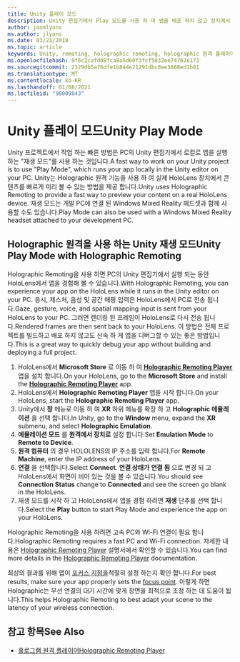 ```yaml
---
title: Unity 플레이 모드
description: Unity 편집기에서 Play 모드를 사용 하 여 앱을 배포 하지 않고 장치에서 응용 프로그램 변경 내용을 미리 보는 방법에 대해 알아봅니다.
author: jonmlyons
ms.author: jlyons
ms.date: 03/21/2018
ms.topic: article
keywords: Unity, remoting, holographic remoting, holographic 원격 플레이어, HoloLens, 혼합 현실 헤드셋, windows mixed reality 헤드셋, 가상 현실 헤드셋, unity 재생 모드
ms.openlocfilehash: 9f6c2cafd08fca8a5d60f3fcf5832ee74762e173
ms.sourcegitcommit: 2329db5a76dfe1b844e21291dbc8ee3888ed1b81
ms.translationtype: MT
ms.contentlocale: ko-KR
ms.lasthandoff: 01/08/2021
ms.locfileid: "98009843"
---
```

# <a name="unity-play-mode"></a><span data-ttu-id="8f677-104">Unity 플레이 모드</span><span class="sxs-lookup"><span data-stu-id="8f677-104">Unity Play Mode</span></span>

<span data-ttu-id="8f677-105">Unity 프로젝트에서 작업 하는 빠른 방법은 PC의 Unity 편집기에서 로컬로 앱을 실행 하는 "재생 모드"를 사용 하는 것입니다.</span><span class="sxs-lookup"><span data-stu-id="8f677-105">A fast way to work on your Unity project is to use "Play Mode", which runs your app locally in the Unity editor on your PC.</span></span> <span data-ttu-id="8f677-106">Unity는 Holographic 원격 기능을 사용 하 여 실제 HoloLens 장치에서 콘텐츠를 빠르게 미리 볼 수 있는 방법을 제공 합니다.</span><span class="sxs-lookup"><span data-stu-id="8f677-106">Unity uses Holographic Remoting to provide a fast way to preview your content on a real HoloLens device.</span></span> <span data-ttu-id="8f677-107">재생 모드는 개발 PC에 연결 된 Windows Mixed Reality 헤드셋과 함께 사용할 수도 있습니다.</span><span class="sxs-lookup"><span data-stu-id="8f677-107">Play Mode can also be used with a Windows Mixed Reality headset attached to your development PC.</span></span>

## <a name="unity-play-mode-with-holographic-remoting"></a><span data-ttu-id="8f677-108">Holographic 원격을 사용 하는 Unity 재생 모드</span><span class="sxs-lookup"><span data-stu-id="8f677-108">Unity Play Mode with Holographic Remoting</span></span>

<span data-ttu-id="8f677-109">Holographic Remoting을 사용 하면 PC의 Unity 편집기에서 실행 되는 동안 HoloLens에서 앱을 경험해 볼 수 있습니다.</span><span class="sxs-lookup"><span data-stu-id="8f677-109">With Holographic Remoting, you can experience your app on the HoloLens while it runs in the Unity editor on your PC.</span></span> <span data-ttu-id="8f677-110">응시, 제스처, 음성 및 공간 매핑 입력은 HoloLens에서 PC로 전송 됩니다.</span><span class="sxs-lookup"><span data-stu-id="8f677-110">Gaze, gesture, voice, and spatial mapping input is sent from your HoloLens to your PC.</span></span> <span data-ttu-id="8f677-111">그러면 렌더링 된 프레임이 HoloLens로 다시 전송 됩니다.</span><span class="sxs-lookup"><span data-stu-id="8f677-111">Rendered frames are then sent back to your HoloLens.</span></span> <span data-ttu-id="8f677-112">이 방법은 전체 프로젝트를 빌드하고 배포 하지 않고도 신속 하 게 앱을 디버그할 수 있는 좋은 방법입니다.</span><span class="sxs-lookup"><span data-stu-id="8f677-112">This is a great way to quickly debug your app without building and deploying a full project.</span></span>
1. <span data-ttu-id="8f677-113">HoloLens에서 **Microsoft Store** 로 이동 하 여 **[Holographic Remoting Player](https://www.microsoft.com/store/p/holographic-remoting-player/9nblggh4sv40)** 앱을 설치 합니다.</span><span class="sxs-lookup"><span data-stu-id="8f677-113">On your HoloLens, go to the **Microsoft Store** and install the **[Holographic Remoting Player](https://www.microsoft.com/store/p/holographic-remoting-player/9nblggh4sv40)** app.</span></span>
2. <span data-ttu-id="8f677-114">HoloLens에서 **Holographic Remoting Player** 앱을 시작 합니다.</span><span class="sxs-lookup"><span data-stu-id="8f677-114">On your HoloLens, start the **Holographic Remoting Player** app.</span></span>
3. <span data-ttu-id="8f677-115">Unity에서 **창** 메뉴로 이동 하 여 **XR** 하위 메뉴를 확장 하 고 **Holographic 에뮬레이션** 을 선택 합니다.</span><span class="sxs-lookup"><span data-stu-id="8f677-115">In Unity, go to the **Window** menu, expand the **XR** submenu, and select **Holographic Emulation**.</span></span>
4. <span data-ttu-id="8f677-116">**에뮬레이션 모드** 를 **원격에서 장치로** 설정 합니다.</span><span class="sxs-lookup"><span data-stu-id="8f677-116">Set **Emulation Mode** to **Remote to Device**.</span></span>
5. <span data-ttu-id="8f677-117">**원격 컴퓨터** 의 경우 HOLOLENS의 IP 주소를 입력 합니다.</span><span class="sxs-lookup"><span data-stu-id="8f677-117">For **Remote Machine**, enter the IP address of your HoloLens.</span></span>
6. <span data-ttu-id="8f677-118">**연결** 을 선택합니다.</span><span class="sxs-lookup"><span data-stu-id="8f677-118">Select **Connect**.</span></span> <span data-ttu-id="8f677-119">**연결 상태가** **연결 됨** 으로 변경 되 고 HoloLens에서 화면이 비어 있는 것을 볼 수 있습니다.</span><span class="sxs-lookup"><span data-stu-id="8f677-119">You should see **Connection Status** change to **Connected** and see the screen go blank in the HoloLens.</span></span>
7. <span data-ttu-id="8f677-120">재생 모드를 시작 하 고 HoloLens에서 앱을 경험 하려면 **재생** 단추를 선택 합니다.</span><span class="sxs-lookup"><span data-stu-id="8f677-120">Select the **Play** button to start Play Mode and experience the app on your HoloLens.</span></span>

<span data-ttu-id="8f677-121">Holographic Remoting을 사용 하려면 고속 PC와 Wi-Fi 연결이 필요 합니다.</span><span class="sxs-lookup"><span data-stu-id="8f677-121">Holographic Remoting requires a fast PC and Wi-Fi connection.</span></span> <span data-ttu-id="8f677-122">자세한 내용은 [Holographic Remoting Player](../platform-capabilities-and-apis/holographic-remoting-player.md) 설명서에서 확인할 수 있습니다.</span><span class="sxs-lookup"><span data-stu-id="8f677-122">You can find more details in the [Holographic Remoting Player](../platform-capabilities-and-apis/holographic-remoting-player.md) documentation.</span></span>

<span data-ttu-id="8f677-123">최상의 결과를 위해 앱이 [포커스 지점을](focus-point-in-unity.md)적절히 설정 하는지 확인 합니다.</span><span class="sxs-lookup"><span data-stu-id="8f677-123">For best results, make sure your app properly sets the [focus point](focus-point-in-unity.md).</span></span> <span data-ttu-id="8f677-124">이렇게 하면 Holographic는 무선 연결의 대기 시간에 맞게 장면을 최적으로 조정 하는 데 도움이 됩니다.</span><span class="sxs-lookup"><span data-stu-id="8f677-124">This helps Holographic Remoting to best adapt your scene to the latency of your wireless connection.</span></span>

## <a name="see-also"></a><span data-ttu-id="8f677-125">참고 항목</span><span class="sxs-lookup"><span data-stu-id="8f677-125">See Also</span></span>
* [<span data-ttu-id="8f677-126">홀로그램 원격 플레이어</span><span class="sxs-lookup"><span data-stu-id="8f677-126">Holographic Remoting Player</span></span>](../platform-capabilities-and-apis/holographic-remoting-player.md)
